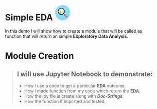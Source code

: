 # Simple EDA ![eda](/Photo/eda_pnh.png)
In this demo I will show  how to create a module that will be called as function that will return an simple **Exploratory Data Analysis**.

# Module Creation
> ## I will use Jupyter Notebook to demonstrate:
> * How I use a code to get a particular **EDA** outcome. 
> * How I made function from my code which return the **EDA**.
> * How the .py file is create along with ***Doc-Strings***.
> * How the function if imported and tested. 

